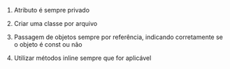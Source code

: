 1. Atributo é sempre privado

2. Criar uma classe por arquivo

3. Passagem de objetos sempre por referência, indicando corretamente se o objeto é const ou não

4. Utilizar métodos inline sempre que for aplicável 
